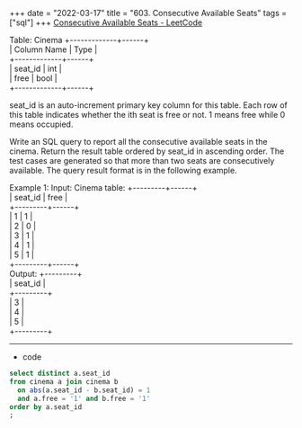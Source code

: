 +++ 
date = "2022-03-17"
title = "603. Consecutive Available Seats"
tags = ["sql"]
+++
[Consecutive Available Seats - LeetCode](https://leetcode.com/problems/consecutive-available-seats/)

Table: Cinema
+-------------+------+  
| Column Name | Type |  
+-------------+------+  
| seat_id     | int  |  
| free        | bool |  
+-------------+------+  

seat_id is an auto-increment primary key column for this table. Each row of this table indicates whether the ith seat is free or not. 1 means free while 0 means occupied. 
 
Write an SQL query to report all the consecutive available seats in the cinema.
Return the result table ordered by seat_id in ascending order.
The test cases are generated so that more than two seats are consecutively available.
The query result format is in the following example.
 
Example 1:
Input: 
Cinema table:
+---------+------+  
| seat_id | free |  
+---------+------+  
| 1       | 1    |  
| 2       | 0    |  
| 3       | 1    |  
| 4       | 1    |  
| 5       | 1    |  
+---------+------+  
Output: 
+---------+  
| seat_id |  
+---------+  
| 3       |  
| 4       |  
| 5       |  
+---------+  

---
- code
```sql
select distinct a.seat_id
from cinema a join cinema b
  on abs(a.seat_id - b.seat_id) = 1
  and a.free = '1' and b.free = '1'
order by a.seat_id
;
```
